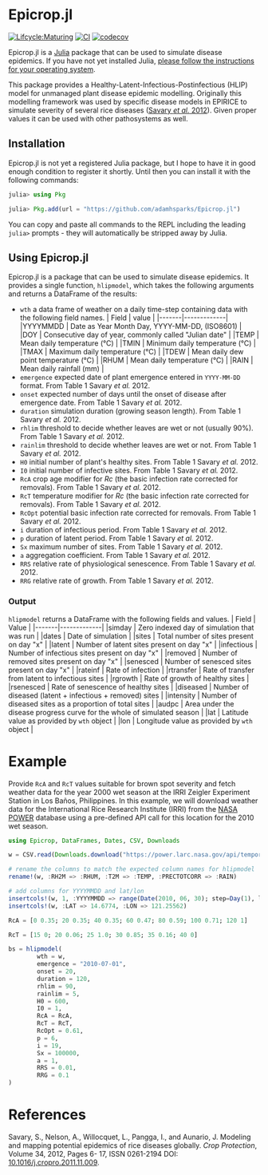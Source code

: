 # Epicrop.jl

[![Lifcycle:Maturing](https://img.shields.io/badge/Lifecycle-Maturing-blue.svg)](https://img.shields.io/badge/Lifecycle-Maturing-blue.svg)
[![CI](https://github.com/adamhsparks/Epicrop.jl/actions/workflows/ci.yml/badge.svg)](https://github.com/adamhsparks/Epicrop.jl/actions/workflows/ci.yml)
[![codecov](https://codecov.io/gh/adamhsparks/Epicrop.jl/branch/main/graph/badge.svg?token=Mmj7JbzCQK)](https://codecov.io/gh/adamhsparks/Epicrop.jl)

Epicrop.jl is a [Julia](https://julialang.org) package that can be used to simulate disease epidemics.
If you have not yet installed Julia, [please follow the instructions for your operating system](https://julialang.org/downloads/platform/).

This package provides a Healthy-Latent-Infectious-Postinfectious (HLIP) model for unmanaged plant disease epidemic modelling.
Originally this modelling framework was used by specific disease models in EPIRICE to simulate severity of several rice diseases ([Savary _et al._ 2012](http://dx.doi.org/10.1016/j.cropro.2011.11.009)).
Given proper values it can be used with other pathosystems as well.
## Installation

Epicrop.jl is not yet a registered Julia package, but I hope to have it in good enough condition to register it shortly.
Until then you can install it with the following commands:

```julia
julia> using Pkg

julia> Pkg.add(url = "https://github.com/adamhsparks/Epicrop.jl")
```

You can copy and paste all commands to the REPL including the leading `julia>` prompts - they will automatically be stripped away by Julia.
## Using Epicrop.jl

Epicrop.jl is a package that can be used to simulate disease epidemics.
It provides a single function, `hlipmodel`, which takes the following arguments and returns a DataFrame of the results:

- `wth` a data frame of weather on a daily time-step containing data with the following field names.
  | Field | value |
  |-------|-------------|
  |YYYYMMDD | Date as Year Month Day, YYYY-MM-DD, (ISO8601) |
  |DOY |  Consecutive day of year, commonly called "Julian date" |
  |TEMP | Mean daily temperature (°C) |
  |TMIN | Minimum daily temperature (°C) |
  |TMAX | Maximum daily temperature (°C) |
  |TDEW | Mean daily dew point temperature (°C) |
  |RHUM | Mean daily temperature (°C) |
  |RAIN | Mean daily rainfall (mm) |
- `emergence` expected date of plant emergence entered in `YYYY-MM-DD` format. From Table 1 Savary *et al.* 2012.
- `onset` expected number of days until the onset of disease after emergence date. From Table 1 Savary *et al.* 2012.
- `duration` simulation duration (growing season length). From Table 1 Savary *et al.* 2012.
- `rhlim` threshold to decide whether leaves are wet or not (usually 90%). From Table 1 Savary *et al.* 2012.
- `rainlim` threshold to decide whether leaves are wet or not. From Table 1 Savary *et al.* 2012.
- `H0` initial number of plant's healthy sites. From Table 1 Savary *et al.* 2012.
- `I0` initial number of infective sites. From Table 1 Savary *et al.* 2012.
- `RcA` crop age modifier for *Rc* (the basic infection rate corrected for removals). From Table 1 Savary *et al.* 2012.
- `RcT` temperature modifier for *Rc* (the basic infection rate corrected for removals). From Table 1 Savary *et al.* 2012.
- `RcOpt` potential basic infection rate corrected for removals. From Table 1 Savary *et al.* 2012. 
- `i` duration of infectious period. From Table 1 Savary *et al.* 2012.
- `p` duration of latent period. From Table 1 Savary *et al.* 2012.
- `Sx` maximum number of sites. From Table 1 Savary *et al.* 2012.
- `a` aggregation coefficient. From Table 1 Savary *et al.* 2012.
- `RRS` relative rate of physiological senescence. From Table 1 Savary *et al.* 2012.
- `RRG` relative rate of growth. From Table 1 Savary *et al.* 2012.
### Output

`hlipmodel` returns a DataFrame with the following fields and values.
  | Field | Value |
  |-------|-------------|
  |simday | Zero indexed day of simulation that was run |
  |dates |  Date of simulation |
  |sites | Total number of sites present on day "x" |
  |latent | Number of latent sites present on day "x" |
  |infectious | Number of infectious sites present on day "x" |
  |removed | Number of removed sites present on day "x" |
  |senesced | Number of senesced sites present on day "x" |
  |rateinf | Rate of infection | 
  |rtransfer | Rate of transfer from latent to infectious sites |
  |rgrowth | Rate of growth of healthy sites |
  |rsenesced | Rate of senescence of healthy sites |
  |diseased | Number of diseased (latent + infectious + removed) sites |
  |intensity | Number of diseased sites as a proportion of total sites |
  |audpc | Area under the disease progress curve for the whole of simulated season |
  |lat | Latitude value as provided by `wth` object |
  |lon | Longitude value as provided by `wth` object |
# Example

Provide `RcA` and `RcT` values suitable for brown spot severity and fetch weather data for the year 2000 wet season at the IRRI Zeigler Experiment Station in Los Baños, Philippines.
In this example, we will download weather data for the International Rice Research Institute (IRRI) from the [NASA POWER](https://power.larc.nasa.gov) database using a pre-defined API call for this location for the 2010 wet season.

```julia
using Epicrop, DataFrames, Dates, CSV, Downloads

w = CSV.read(Downloads.download("https://power.larc.nasa.gov/api/temporal/daily/point?parameters=PRECTOTCORR,T2M,RH2M&community=ag&start=20100701&end=20101028&latitude=14.6774&longitude=121.25562&format=csv&time_standard=utc&user=Epicropjl"), DataFrame, header = 12)

# rename the columns to match the expected column names for hlipmodel
rename!(w, :RH2M => :RHUM, :T2M => :TEMP, :PRECTOTCORR => :RAIN)

# add columns for YYYYMMDD and lat/lon
insertcols!(w, 1, :YYYYMMDD => range(Date(2010, 06, 30); step=Day(1), length=120))
insertcols!(w, :LAT => 14.6774, :LON => 121.25562)

RcA = [0 0.35; 20 0.35; 40 0.35; 60 0.47; 80 0.59; 100 0.71; 120 1]

RcT = [15 0; 20 0.06; 25 1.0; 30 0.85; 35 0.16; 40 0]

bs = hlipmodel(
		wth = w,
		emergence = "2010-07-01",
		onset = 20,
		duration = 120,
		rhlim = 90,
		rainlim = 5,
		H0 = 600,
		I0 = 1,
		RcA = RcA,
		RcT = RcT,
		RcOpt = 0.61,
		p = 6,
		i = 19,
		Sx = 100000,
		a = 1,
		RRS = 0.01,
		RRG = 0.1
)
```
# References
Savary, S., Nelson, A., Willocquet, L., Pangga, I., and Aunario,  J. Modeling and mapping potential epidemics of rice diseases globally. _Crop Protection_, Volume 34, 2012, Pages 6-
17, ISSN 0261-2194 DOI: [10.1016/j.cropro.2011.11.009](http://dx.doi.org/10.1016/j.cropro.2011.11.009).
